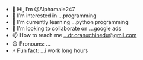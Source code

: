 - 👋 Hi, I’m @Alphamale247
- 👀 I’m interested in ...programming
- 🌱 I’m currently learning ...python programming
- 💞️ I’m looking to collaborate on ...google ads
- 📫 How to reach me ...dr.oranuchinedu@gmil.com
- 😄 Pronouns: ...
- ⚡ Fun fact: ...i work long hours

<!---
Alphamale247/Alphamale247 is a ✨ special ✨ repository because its `README.md` (this file) appears on your GitHub profile.
You can click the Preview link to take a look at your changes.
--->
